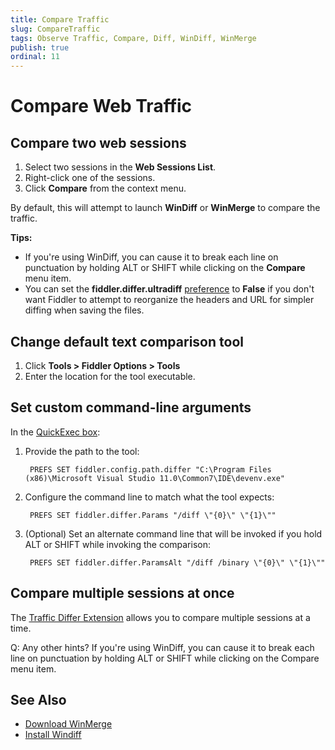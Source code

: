 ```yaml
---
title: Compare Traffic
slug: CompareTraffic
tags: Observe Traffic, Compare, Diff, WinDiff, WinMerge
publish: true
ordinal: 11
---
```


Compare Web Traffic
===================

Compare two web sessions
------------------------

1. Select two sessions in the **Web Sessions List**.
2. Right-click one of the sessions.
3. Click **Compare** from the context menu. 

By default, this will attempt to launch **WinDiff** or **WinMerge** to compare the traffic.

**Tips:**

+ If you're using WinDiff, you can cause it to break each line on punctuation by holding ALT or SHIFT while clicking on the **Compare** menu item.
+ You can set the **fiddler.differ.ultradiff** [preference][5] to **False** if you don't want Fiddler to attempt to reorganize the headers and URL for simpler diffing when saving the files.

Change default text comparison tool
-----------------------------------

1. Click **Tools > Fiddler Options > Tools**
2. Enter the location for the tool executable.

Set custom command-line arguments
---------------------------------

In the [QuickExec box][3]:

1. Provide the path to the tool:

        PREFS SET fiddler.config.path.differ "C:\Program Files (x86)\Microsoft Visual Studio 11.0\Common7\IDE\devenv.exe"

2. Configure the command line to match what the tool expects:

        PREFS SET fiddler.differ.Params "/diff \"{0}\" \"{1}\""

3. (Optional) Set an alternate command line that will be invoked if you hold ALT or SHIFT while invoking the comparison:

        PREFS SET fiddler.differ.ParamsAlt "/diff /binary \"{0}\" \"{1}\""

Compare multiple sessions at once
---------------------------------

The [Traffic Differ Extension][4] allows you to compare multiple sessions at a time.

Q: Any other hints?
If you're using WinDiff, you can cause it to break each line on punctuation by holding ALT or SHIFT while clicking on the Compare menu item.



See Also
--------

+ [Download WinMerge][1]
+ [Install Windiff][2]

[1]: http://winmerge.org/
[2]: http://support.microsoft.com/kb/159214
[3]: ../../KnowledgeBase/QuickExec
[4]: http://fiddler2.com/add-ons
[5]: ../../KnowledgeBase/FiddlerScript/FiddlerPrefs
